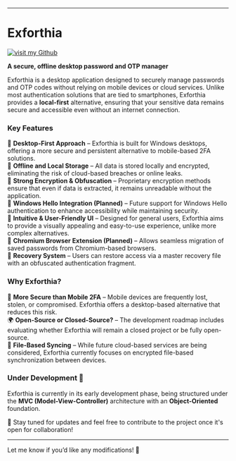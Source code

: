 
---
# Exforthia

[![visit my Github](https://img.shields.io/badge/by%20A--Cubica--R-%2312100E.svg?style=for-the-badge&logo=github&logoColor=white)](https://github.com/a-cubica-r)

**A secure, offline desktop password and OTP manager**  

Exforthia is a desktop application designed to securely manage passwords and OTP codes without relying on mobile devices or cloud services. Unlike most authentication solutions that are tied to smartphones, Exforthia provides a **local-first** alternative, ensuring that your sensitive data remains secure and accessible even without an internet connection.  

### **Key Features**  
🔹 **Desktop-First Approach** – Exforthia is built for Windows desktops, offering a more secure and persistent alternative to mobile-based 2FA solutions.  
🔹 **Offline and Local Storage** – All data is stored locally and encrypted, eliminating the risk of cloud-based breaches or online leaks.  
🔹 **Strong Encryption & Obfuscation** – Proprietary encryption methods ensure that even if data is extracted, it remains unreadable without the application.  
🔹 **Windows Hello Integration (Planned)** – Future support for Windows Hello authentication to enhance accessibility while maintaining security.  
🔹 **Intuitive & User-Friendly UI** – Designed for general users, Exforthia aims to provide a visually appealing and easy-to-use experience, unlike more complex alternatives.  
🔹 **Chromium Browser Extension (Planned)** – Allows seamless migration of saved passwords from Chromium-based browsers.  
🔹 **Recovery System** – Users can restore access via a master recovery file with an obfuscated authentication fragment.  

### **Why Exforthia?**  
🔐 **More Secure than Mobile 2FA** – Mobile devices are frequently lost, stolen, or compromised. Exforthia offers a desktop-based alternative that reduces this risk.  
🌍 **Open-Source or Closed-Source?** – The development roadmap includes evaluating whether Exforthia will remain a closed project or be fully open-source.  
📂 **File-Based Syncing** – While future cloud-based services are being considered, Exforthia currently focuses on encrypted file-based synchronization between devices.  

### **Under Development 🚧**  
Exforthia is currently in its early development phase, being structured under the **MVC (Model-View-Controller)** architecture with an **Object-Oriented** foundation.  

🚀 Stay tuned for updates and feel free to contribute to the project once it's open for collaboration!  

---

Let me know if you’d like any modifications! 🚀
